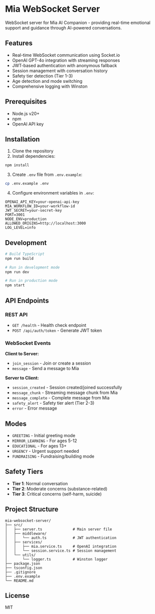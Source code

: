 # Mia WebSocket Server

WebSocket server for Mia AI Companion - providing real-time emotional support and guidance through AI-powered conversations.

## Features

- Real-time WebSocket communication using Socket.io
- OpenAI GPT-4o integration with streaming responses
- JWT-based authentication with anonymous fallback
- Session management with conversation history
- Safety tier detection (Tier 1-3)
- Age detection and mode switching
- Comprehensive logging with Winston

## Prerequisites

- Node.js v20+
- npm
- OpenAI API key

## Installation

1. Clone the repository
2. Install dependencies:
```bash
npm install
```

3. Create `.env` file from `.env.example`:
```bash
cp .env.example .env
```

4. Configure environment variables in `.env`:
```
OPENAI_API_KEY=your-openai-api-key
MIA_WORKFLOW_ID=your-workflow-id
JWT_SECRET=your-secret-key
PORT=3001
NODE_ENV=production
ALLOWED_ORIGINS=http://localhost:3000
LOG_LEVEL=info
```

## Development

```bash
# Build TypeScript
npm run build

# Run in development mode
npm run dev

# Run in production mode
npm start
```

## API Endpoints

### REST API

- `GET /health` - Health check endpoint
- `POST /api/auth/token` - Generate JWT token

### WebSocket Events

**Client to Server:**
- `join_session` - Join or create a session
- `message` - Send a message to Mia

**Server to Client:**
- `session_created` - Session created/joined successfully
- `message_chunk` - Streaming message chunk from Mia
- `message_complete` - Complete message from Mia
- `safety_alert` - Safety tier alert (Tier 2-3)
- `error` - Error message

## Modes

- `GREETING` - Initial greeting mode
- `MIRROR_LEARNING` - For ages 5-12
- `EDUCATIONAL` - For ages 13+
- `URGENCY` - Urgent support needed
- `FUNDRAISING` - Fundraising/building mode

## Safety Tiers

- **Tier 1**: Normal conversation
- **Tier 2**: Moderate concerns (substance-related)
- **Tier 3**: Critical concerns (self-harm, suicide)

## Project Structure

```
mia-websocket-server/
├── src/
│   ├── server.ts              # Main server file
│   ├── middleware/
│   │   └── auth.ts            # JWT authentication
│   ├── services/
│   │   ├── mia.service.ts     # OpenAI integration
│   │   └── session.service.ts # Session management
│   └── utils/
│       └── logger.ts          # Winston logger
├── package.json
├── tsconfig.json
├── .gitignore
├── .env.example
└── README.md
```

## License

MIT

